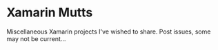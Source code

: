 # Xamarin Mutts
Miscellaneous Xamarin projects I've wished to share.  Post issues, some may not be current...